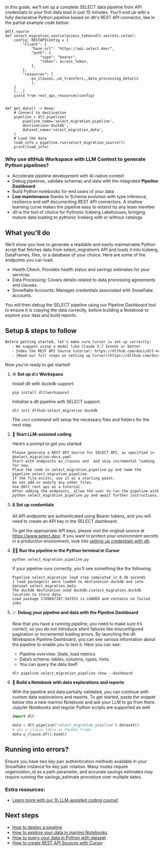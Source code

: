 In this guide, we'll set up a complete SELECT data pipeline from API credentials to your first data load in just 10 minutes. You'll end up with a fully declarative Python pipeline based on dlt's REST API connector, like in the partial example code below:

```python-outcome
@dlt.source
def select_migration_source(access_token=dlt.secrets.value):
    config: RESTAPIConfig = {
        "client": {
            "base_url": "https://api.select.dev/",
            "auth": {
                "type": "bearer",
                "token": access_token,
            },
        },
        "resources": [
            eu_clauses,,uk_transfers,,data_processing_details
            ],
    }
    [...]
    yield from rest_api_resources(config)


def get_data() -> None:
    # Connect to destination
    pipeline = dlt.pipeline(
        pipeline_name='select_migration_pipeline',
        destination='duckdb',
        dataset_name='select_migration_data', 
    )
    # Load the data
    load_info = pipeline.run(select_migration_source())
    print(load_info) 
```

### Why use dltHub Workspace with LLM Context to generate Python pipelines?

- Accelerate pipeline development with AI-native context
- Debug pipelines, validate schemas and data with the integrated **Pipeline Dashboard**
- Build Python notebooks for end users of your data
- **Low maintenance** thanks to Schema evolution with type inference, resilience and self documenting REST API connectors. A shallow learning curve makes the pipeline easy to extend by any team member
- dlt is the tool of choice for Pythonic Iceberg Lakehouses, bringing mature data loading to pythonic Iceberg with or without catalogs

## What you’ll do

We’ll show you how to generate a readable and easily maintainable Python script that fetches data from select_migration’s API and loads it into Iceberg, DataFrames, files, or a database of your choice. Here are some of the endpoints you can load:

- Health Check: Provides health status and savings estimates for your services.
- Data Processing: Covers details related to data processing agreements and clauses.
- Snowflake Accounts: Manages credentials associated with Snowflake accounts.

You will then debug the SELECT pipeline using our Pipeline Dashboard tool to ensure it is copying the data correctly, before building a Notebook to explore your data and build reports.

## Setup & steps to follow

```default
Before getting started, let's make sure Cursor is set up correctly:
   - We suggest using a model like Claude 3.7 Sonnet or better
   - Index the REST API Source tutorial: https://dlthub.com/docs/dlt-ecosystem/verified-sources/rest_api/ and add it to context as **@dlt rest api**
   - [Read our full steps on setting up Cursor](https://dlthub.com/docs/dlt-ecosystem/llm-tooling/cursor-restapi#23-configuring-cursor-with-documentation)
```

Now you're ready to get started!

1. ⚙️ **Set up `dlt` Workspace**
    
    Install dlt with duckdb support:
    ```shell
    pip install dlt[workspace]
    ```

    Initialize a dlt pipeline with SELECT support.
    ```shell
    dlt init dlthub:select_migration duckdb
    ```

    The `init` command will setup the necessary files and folders for the next step.
    
2. 🤠 **Start LLM-assisted coding**
    
    Here’s a prompt to get you started:
    
    ```prompt
    Please generate a REST API Source for SELECT API, as specified in @select_migration-docs.yaml 
    Start with endpoints eu_clauses and  and skip incremental loading for now. 
    Place the code in select_migration_pipeline.py and name the pipeline select_migration_pipeline. 
    If the file exists, use it as a starting point. 
    Do not add or modify any other files. 
    Use @dlt rest api as a tutorial. 
    After adding the endpoints, allow the user to run the pipeline with python select_migration_pipeline.py and await further instructions.
    ```

    
3. 🔒 **Set up credentials** 
    
    All API endpoints are authenticated using Bearer tokens, and you will need to create an API key in the SELECT dashboard.
    
    To get the appropriate API keys, please visit the original source at https://www.select.dev/.
    If you want to protect your environment secrets in a production environment, look into [setting up credentials with dlt](https://dlthub.com/docs/walkthroughs/add_credentials).
    
4. 🏃‍♀️ **Run the pipeline in the Python terminal in Cursor**
    
    ```shell
    python select_migration_pipeline.py
    ```
    
    If your pipeline runs correctly, you’ll see something like the following:
    
    ```shell
    Pipeline select_migration load step completed in 0.26 seconds
    1 load package(s) were loaded to destination duckdb and into dataset select_migration_data
    The duckdb destination used duckdb:/select_migration.duckdb location to store data
    Load package 1749667187.541553 is LOADED and contains no failed jobs
    ```
    
5. 📈 **Debug your pipeline and data with the Pipeline Dashboard**

    Now that you have a running pipeline, you need to make sure it’s correct, so you do not introduce silent failures like misconfigured pagination or incremental loading errors. By launching the dlt Workspace Pipeline Dashboard, you can see various information about the pipeline to enable you to test it. Here you can see:
    - Pipeline overview: State, load metrics
    - Data’s schema: tables, columns, types, hints
    - You can query the data itself
    
    ```shell
    dlt pipeline select_migration_pipeline show --dashboard
    ```
    
6. 🐍 **Build a Notebook with data explorations and reports**

    With the pipeline and data partially validated, you can continue with custom data explorations and reports. To get started, paste the snippet below into a new marimo Notebook and ask your LLM to go from there. Jupyter Notebooks and regular Python scripts are supported as well.

    
    ```python
    import dlt

   data = dlt.pipeline("select_migration_pipeline").dataset()
   # get u_clause table as Pandas frame
   data.u_clause.df().head()
    ```

## Running into errors?

Ensure you have two key pair authentication methods available in your Snowflake instance for key pair rotation. Many routes require organization_id as a path parameter, and accurate savings estimates may require running the savings_estimate procedure over multiple dates.

### Extra resources:

- [Learn more with our 1h LLM-assisted coding course!](https://www.youtube.com/watch?v=GGid70rnJuM)

## Next steps

- [How to deploy a pipeline](https://dlthub.com/docs/walkthroughs/deploy-a-pipeline)
- [How to explore your data in marimo Notebooks](https://dlthub.com/docs/general-usage/dataset-access/marimo)
- [How to query your data in Python with dataset](https://dlthub.com/docs/general-usage/dataset-access/dataset)
- [How to create REST API Sources with Cursor](https://dlthub.com/docs/dlt-ecosystem/llm-tooling/cursor-restapi)